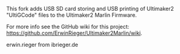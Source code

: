 
This fork adds USB SD card storing and USB printing of Ultimaker2 "UltiGCode" files to
the Ultimaker2 Marlin Firmware.

For more info see the GitHub wiki for this project: https://github.com/ErwinRieger/Ultimaker2Marlin/wiki.

erwin.rieger from ibrieger.de



